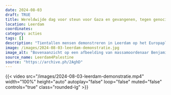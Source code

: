 ```yaml
---
date: 2024-08-03
draft: TRUE
title: Wereldwijde dag voor steun voor Gaza en gevangenen, tegen genocide en de executie van gevangenen
location: Leerdam
coordinates: 
category: acties
tags: []
description: "Tientallen mensen demonstreren in Leerdam op het Europaplein om solidariteit te tonen met Gaza en Palestijnse gevangenen. In het bijzonder verwerpen de demonstranten genocide en de executie van gevangenen."
image: /images/2024-08-03-leerdam-demonstratie.jpg
image_alt: "Bovenaanzicht op een afbeelding van massamoordenaar Benjamin Netanyahu waarbij zwarte olie uit diens mond komt en bloed op de achtergrond en op diens kleding zit is met zwart ductape op de stoep geplakt."
source_name: Leerdam4Palestine
source: "https://archive.ph/2AghD"
---
```

{{< video src="/images/2024-08-03-leerdam-demonstratie.mp4" width="100%" height="auto" autoplay="false" loop="false" muted="false" controls="true" class="rounded-lg" >}}